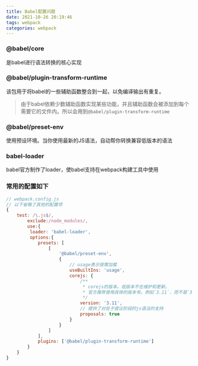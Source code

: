 ```yaml
---
title: Babel配置问题
date: 2021-10-26 20:19:46
tags: webpack
categories: webpack
---
```


### @babel/core

是babel进行语法转换的核心实现

### @babel/plugin-transform-runtime

该包用于将babel的一些辅助函数整合到一起，以免编译输出有重复。

> 由于babel依赖少数辅助函数实现某些功能，并且辅助函数会被添加到每个需要它的文件内。所以会用到`@babel/plugin-transform-runtime`

### @babel/preset-env

使用预设环境。当你使用最新的JS语法，自动帮你转换兼容低版本的语法

### babel-loader

babel官方制作了loader，使babel支持在webpack构建工具中使用

### 常用的配置如下

```js
// webpack.config.js
// 以下省略了其他的配置项
{
    test: /\.js$/,
        exclude:/node_modules/,
        use:{
         loader: 'babel-loader', 
         options:{
            presets: [
                [
                    '@babel/preset-env',
                    {
                        // usage表示按需加载
                        useBuiltIns: 'usage',
                        corejs: {
                            /**
                             * corejs的版本。低版本不在维护和更新。
                             * 官方推荐使用具体的版本号。例如`3.11`，而不是`3`
                             */
                            version: '3.11',
                            // 提供了对处于提议阶段的js语法的支持
                            proposals: true
                        }
                    }
                ]
            ],
            plugins: ['@babel/plugin-transform-runtime']
        }
    }
}
```



